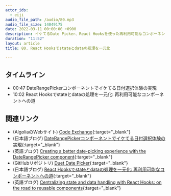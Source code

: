 ```yaml
---
actor_ids:
  - eiji
audio_file_path: /audio/80.mp3
audio_file_size: 14049175
date: 2022-03-11 00:00:00 +0900
description: イケてるDate Picker、React Hooksを使った再利用可能なコンポーネントへの道
duration: "11:52"
layout: article
title: 80. React Hooksでstateとdataの処理を一元化

---
```


## タイムライン

- 00:47 DateRangePickerコンポーネントでイケてる日付選択体験の実現
- 10:02 React Hooksでstateとdataの処理を一元化: 再利用可能なコンポーネントへの道

## 関連リンク

- (AlgoliaのWebサイト) [Code Exchange](https://www.algolia.com/developers/code-exchange/){:target="_blank"}
- (日本語ブログ) [DateRangePickerコンポーネントでイケてる日付選択体験の実現](https://shinodogg.com/2022/03/10/creating-a-better-date-picking-experience-with-the-daterangepicker-component/){:target="_blank"}
- (英語ブログ) [Creating a better date-picking experience with the DateRangePicker component](https://www.algolia.com/blog/engineering/creating-a-better-date-picking-experience-with-the-daterangepicker-component/){:target="_blank"}
- (GitHubリポジトリ) [Duet Date Picker](https://github.com/duetds/date-picker){:target="_blank"}
- (日本語ブログ) [React Hooksでstateとdataの処理を一元化: 再利用可能なコンポーネントへの道](https://shinodogg.com/2022/03/10/centralizing-state-and-data-handling-with-react-hooks-on-the-road-to-reusable-components/){:target="_blank"}
- (英語ブログ) [Centralizing state and data handling with React Hooks: on the road to reusable components](https://www.algolia.com/blog/engineering/centralizing-state-and-data-handling-with-react-hooks-on-the-road-to-reusable-components/){:target="_blank"}